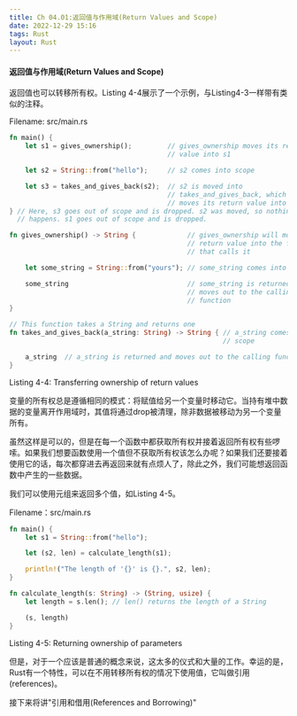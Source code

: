 ```yaml
---
title: Ch 04.01:返回值与作用域(Return Values and Scope)
date: 2022-12-29 15:16
tags: Rust
layout: Rust
---
```

#### 返回值与作用域(Return Values and Scope)

返回值也可以转移所有权。Listing 4-4展示了一个示例，与Listing4-3一样带有类似的注释。

Filename: src/main.rs

```rust
fn main() {
    let s1 = gives_ownership();         // gives_ownership moves its return
                                        // value into s1

    let s2 = String::from("hello");     // s2 comes into scope

    let s3 = takes_and_gives_back(s2);  // s2 is moved into
                                        // takes_and_gives_back, which also
                                        // moves its return value into s3
} // Here, s3 goes out of scope and is dropped. s2 was moved, so nothing
  // happens. s1 goes out of scope and is dropped.

fn gives_ownership() -> String {             // gives_ownership will move its
                                             // return value into the function
                                             // that calls it

    let some_string = String::from("yours"); // some_string comes into scope

    some_string                              // some_string is returned and
                                             // moves out to the calling
                                             // function
}

// This function takes a String and returns one
fn takes_and_gives_back(a_string: String) -> String { // a_string comes into
                                                      // scope

    a_string  // a_string is returned and moves out to the calling function
}
```

Listing 4-4: Transferring ownership of return values

变量的所有权总是遵循相同的模式：将赋值给另一个变量时移动它。当持有堆中数据的变量离开作用域时，其值将通过drop被清理，除非数据被移动为另一个变量所有。

虽然这样是可以的，但是在每一个函数中都获取所有权并接着返回所有权有些啰嗦。如果我们想要函数使用一个值但不获取所有权该怎么办呢？如果我们还要接着使用它的话，每次都穿进去再返回来就有点烦人了，除此之外，我们可能想返回函数中产生的一些数据。

我们可以使用元组来返回多个值，如Listing 4-5。

Filename：src/main.rs

```rust
fn main() {
    let s1 = String::from("hello");

    let (s2, len) = calculate_length(s1);

    println!("The length of '{}' is {}.", s2, len);
}

fn calculate_length(s: String) -> (String, usize) {
    let length = s.len(); // len() returns the length of a String

    (s, length)
}
```

Listing 4-5: Returning ownership of parameters

但是，对于一个应该是普通的概念来说，这太多的仪式和大量的工作。幸运的是，Rust有一个特性，可以在不用转移所有权的情况下使用值，它叫做引用(references)。

接下来将讲"引用和借用(References and Borrowing)"

























